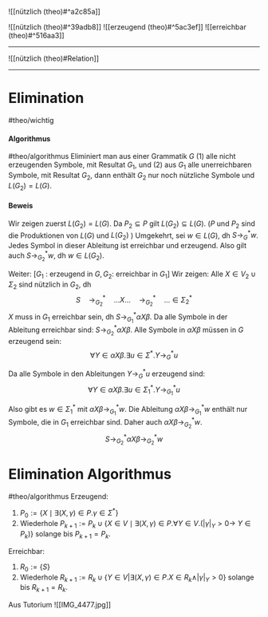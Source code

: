![[nützlich (theo)#^a2c85a]]

![[nützlich (theo)#^39adb8]]
![[erzeugend (theo)#^5ac3ef]]
![[erreichbar (theo)#^516aa3]]

____

![[nützlich (theo)#Relation]]

____
# Elimination
#theo/wichtig 
#### Algorithmus
#theo/algorithmus 
Eliminiert man aus einer Grammatik $G$
(1) alle nicht erzeugenden Symbole, mit Resultat $G_1$, und
(2) aus $G_1$ alle unerreichbaren Symbole, mit Resultat $G_2$, dann enthält $G_2$ nur noch nützliche Symbole und $L\left(G_2\right)=L(G)$.

#### Beweis
Wir zeigen zuerst $L\left(G_2\right)=L(G)$.
Da $P_2 \subseteq P$ gilt $L\left(G_2\right) \subseteq L(G)$. ($P$ und $P_2$ sind die Produktionen von $L(G)$ und $L(G_2)$ )
Umgekehrt, sei $w \in L(G)$, dh $S \rightarrow_G^* w$.
Jedes Symbol in dieser Ableitung ist erreichbar und erzeugend.
Also gilt auch $S \rightarrow_{G_2}^* w$, dh $w \in L\left(G_2\right)$.

Weiter:
$\left[G_1\right.$ : erzeugend in $G, G_2:$ erreichbar in $\left.G_1\right]$
Wir zeigen: Alle $X \in V_2 \cup \Sigma_2$ sind nützlich in $G_2$, dh
$$\begin{equation*}
S \quad \rightarrow_{G_2}^* \quad \ldots X \ldots \quad \rightarrow_{G_2}^* \quad \ldots \in \Sigma_2^*
\end{equation*}$$
$X$ muss in $G_1$ erreichbar sein, dh $S \rightarrow_{G_1}^* \alpha X \beta$.
Da alle Symbole in der Ableitung erreichbar sind: $S \rightarrow_{G_2}^* \alpha X \beta$.
Alle Symbole in $\alpha X \beta$ müssen in $G$ erzeugend sein:
$$\begin{equation*}
\forall Y \in \alpha X \beta . \exists u \in \Sigma^* . Y \rightarrow_G^* u
\end{equation*}$$

Da alle Symbole in den Ableitungen $Y \rightarrow_G^* u$ erzeugend sind:
$$\begin{equation*}
\forall Y \in \alpha X \beta . \exists u \in \Sigma_1^* . Y \rightarrow_{G_1}^* u
\end{equation*}$$

Also gibt es $w \in \Sigma_1^*$ mit $\alpha X \beta \rightarrow_{G_1}^* w$.
Die Ableitung $\alpha X \beta \rightarrow_{G_1}^* w$ enthält nur Symbole, die in $G_1$ erreichbar sind. Daher auch $\alpha X \beta \rightarrow_{G_2}^* w$.
$$\begin{equation*}
S \rightarrow_{G_2}^* \alpha X \beta \rightarrow_{G_2}^* w
\end{equation*}$$


# Elimination Algorithmus 
#theo/algorithmus 
Erzeugend:
1. $P_0:=\left\{X \mid \exists(X, \gamma) \in P . \gamma \in \Sigma^*\right\}$
2. Wiederhole $P_{k+1}:=P_k \cup\left\{X \in V \mid \exists(X, \gamma) \in P . \forall Y \in V .\left(|\gamma|_Y>0 \rightarrow\right.\right.$ $\left.\left.Y \in P_k\right)\right\}$ solange bis $P_{k+1}=P_k$.

Erreichbar:
1. $R_0:=\{S\}$
2. Wiederhole $R_{k+1}:=R_k \cup\left\{\left.Y \in V\left|\exists(X, \gamma) \in P . X \in R_k \wedge\right| \gamma\right|_Y>0\right\}$ solange bis $R_{k+1}=R_k$.


Aus Tutorium
![[IMG_4477.jpg]]

